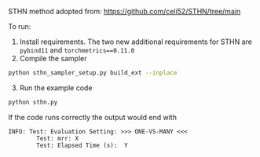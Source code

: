 STHN method adopted from: https://github.com/celi52/STHN/tree/main

To run:

1. Install requirements. The two new additional requirements for STHN are `pybind11` and `torchmetrics==0.11.0`
2. Compile the sampler
```bash
python sthn_sampler_setup.py build_ext --inplace
```

3. Run the example code

```bash
python sthn.py
```

If the code runs correctly the output would end with

```
INFO: Test: Evaluation Setting: >>> ONE-VS-MANY <<< 
        Test: mrr: X
        Test: Elapsed Time (s):  Y
```